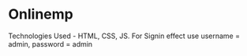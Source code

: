 # Onlinemp
Technologies Used - HTML, CSS, JS.
 For Signin effect use username = admin, password = admin
